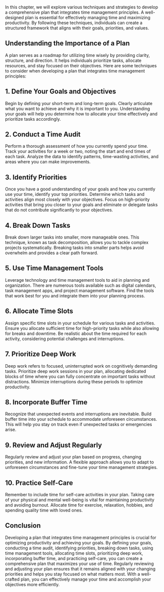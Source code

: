 
In this chapter, we will explore various techniques and strategies to develop a comprehensive plan that integrates time management principles. A well-designed plan is essential for effectively managing time and maximizing productivity. By following these techniques, individuals can create a structured framework that aligns with their goals, priorities, and values.

**Understanding the Importance of a Plan**
------------------------------------------

A plan serves as a roadmap for utilizing time wisely by providing clarity, structure, and direction. It helps individuals prioritize tasks, allocate resources, and stay focused on their objectives. Here are some techniques to consider when developing a plan that integrates time management principles:

**1. Define Your Goals and Objectives**
---------------------------------------

Begin by defining your short-term and long-term goals. Clearly articulate what you want to achieve and why it is important to you. Understanding your goals will help you determine how to allocate your time effectively and prioritize tasks accordingly.

**2. Conduct a Time Audit**
---------------------------

Perform a thorough assessment of how you currently spend your time. Track your activities for a week or two, noting the start and end times of each task. Analyze the data to identify patterns, time-wasting activities, and areas where you can make improvements.

**3. Identify Priorities**
--------------------------

Once you have a good understanding of your goals and how you currently use your time, identify your top priorities. Determine which tasks and activities align most closely with your objectives. Focus on high-priority activities that bring you closer to your goals and eliminate or delegate tasks that do not contribute significantly to your objectives.

**4. Break Down Tasks**
-----------------------

Break down larger tasks into smaller, more manageable ones. This technique, known as task decomposition, allows you to tackle complex projects systematically. Breaking tasks into smaller parts helps avoid overwhelm and provides a clear path forward.

**5. Use Time Management Tools**
--------------------------------

Leverage technology and time management tools to aid in planning and organization. There are numerous tools available such as digital calendars, task management apps, and project management software. Find the tools that work best for you and integrate them into your planning process.

**6. Allocate Time Slots**
--------------------------

Assign specific time slots in your schedule for various tasks and activities. Ensure you allocate sufficient time for high-priority tasks while also allowing for breaks and downtime. Be realistic about the time required for each activity, considering potential challenges and interruptions.

**7. Prioritize Deep Work**
---------------------------

Deep work refers to focused, uninterrupted work on cognitively demanding tasks. Prioritize deep work sessions in your plan, allocating dedicated blocks of time where you can fully concentrate on important tasks without distractions. Minimize interruptions during these periods to optimize productivity.

**8. Incorporate Buffer Time**
------------------------------

Recognize that unexpected events and interruptions are inevitable. Build buffer time into your schedule to accommodate unforeseen circumstances. This will help you stay on track even if unexpected tasks or emergencies arise.

**9. Review and Adjust Regularly**
----------------------------------

Regularly review and adjust your plan based on progress, changing priorities, and new information. A flexible approach allows you to adapt to unforeseen circumstances and fine-tune your time management strategies.

**10. Practice Self-Care**
--------------------------

Remember to include time for self-care activities in your plan. Taking care of your physical and mental well-being is vital for maintaining productivity and avoiding burnout. Allocate time for exercise, relaxation, hobbies, and spending quality time with loved ones.

**Conclusion**
--------------

Developing a plan that integrates time management principles is crucial for optimizing productivity and achieving your goals. By defining your goals, conducting a time audit, identifying priorities, breaking down tasks, using time management tools, allocating time slots, prioritizing deep work, incorporating buffer time, and practicing self-care, you can create a comprehensive plan that maximizes your use of time. Regularly reviewing and adjusting your plan ensures that it remains aligned with your changing priorities and helps you stay focused on what matters most. With a well-crafted plan, you can effectively manage your time and accomplish your objectives more efficiently.
